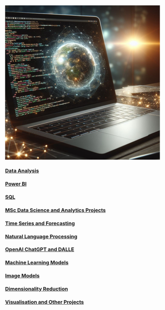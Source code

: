 ![](/images/AmendedLaptopImage.jpg)

### [Data Analysis](https://github.com/Auckland68/Data-Analysis)

### [Power BI](https://github.com/Auckland68/PowerBIDashboards)

### [SQL](https://github.com/Auckland68/SQLProjects)

### [MSc Data Science and Analytics Projects](https://github.com/Auckland68/MScDataScience)

### [Time Series and Forecasting](https://github.com/Auckland68/TimeSeriesModelling)

### [Natural Language Processing](https://github.com/Auckland68/NLPModels)

### [OpenAI ChatGPT and DALLE](https://github.com/Auckland68/OpenAIProjects)

### [Machine Learning Models](https://github.com/Auckland68/ML-Models/blob/main/README.md)

### [Image Models](https://github.com/Auckland68/Computer-Vision)

### [Dimensionality Reduction](https://github.com/Auckland68/DimensionalityReduction)

### [Visualisation and Other Projects](https://github.com/Auckland68/Other-Techniques)



